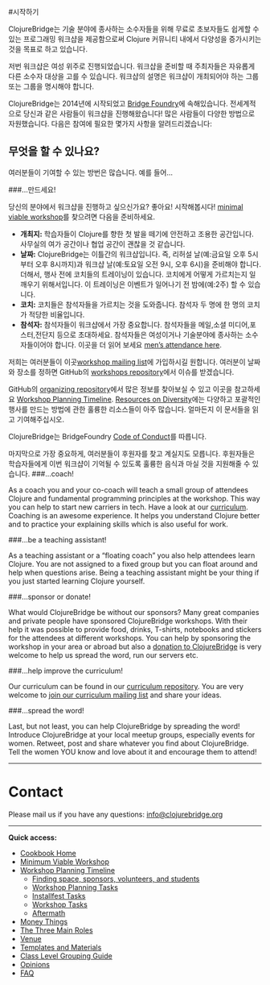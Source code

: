 
#시작하기

ClojureBridge는 기술 분야에 종사하는 소수자들을 위해 무료로 초보자들도 쉽게할 수 있는 프로그래밍 워크샵을 제공함으로써 Clojure 커뮤니티 내에서 다양성을 증가시키는 것을 목표로 하고 있습니다.

저번 워크샵은 여성 위주로 진행되었습니다. 워크샵을 준비할 때 주최자들은 자유롭게 다른 소수자 대상을 고를 수 있습니다. 워크샵의 설명은 워크샵이 개최되어야 하는 그룹 또는 그룹을 명시해야 합니다.

ClojureBridge는 2014년에 시작되었고 [Bridge Foundry](http://bridgefoundry.org/)에 속해있습니다. 전세계적으로 당신과 같은 사람들이 워크샵을 진행해왔습니다! 많은 사람들이 다양한 방법으로 자원했습니다. 다음은 참여에 필요한 몇가지 사항을 알려드리겠습니다:

## 무엇을 할 수 있나요?

여러분들이 기여할 수 있는 방번은 많습니다. 예를 들어...

###...만드세요!

당신의 분야에서 워크샵을 진행하고 싶으신가요? 좋아요! 시작해봅시다! [minimal viable workshop]( https://github.com/ClojureBridge/organizing/blob/master/Minimum-Viable-Workshop.md)를 찾으려면 다음을 준비하세요.

- **개최지:** 학습자들이 Clojure를 향한 첫 발을 떼기에 안전하고 조용한 공간입니다. 사무실의 여가 공간이나 협업 공간이 괜찮을 것 같습니다.
- **날짜:** ClojureBridge는 이틀간의 워크샵입니다. 즉, 리허설 날(예:금요일 오후 5시부터 오후 8시까지)과 워크샵 날(예:토요일 오전 9시, 오후 6시)을 준비해야 합니다.
더해서, 행사 전에 코치들의 트레이닝이 있습니다. 코치에게 어떻게 가르치는지 일깨우기 위해서입니다. 이 트레이닝은 이벤트가 일어나기 전 밤에(예:2주) 할 수 있습니다.
- **코치:** 코치들은 참석자들을 가르치는 것을 도와줍니다. 참석자 두 명에 한 명의 코치가 적당한 비율입니다.
- **참석자:** 참석자들이 워크샵에서 가장 중요합니다. 참석자들을 메일,소셜 미디어,포스터,전단지 등으로 초대하세요. 참석자들은 여성이거나 기술분야에 종사하는 소수자들이어야 합니다. 이곳을 더 읽어 보세요 [men’s attendance here](https://github.com/ClojureBridge/organizing/blob/master/Guidance-to-Mens-Attendance.md).


저희는 여러분들이 이곳[workshop mailing list](https://groups.google.com/forum/#!forum/clojurebridge-workshops)에 가입하시길 원합니다. 여러분이 날짜와 장소를 정하면 GitHub의 [workshops repository](https://github.com/ClojureBridge/Workshops)에서 이슈를 받겠습니다.

GitHub의 [organizing repository](https://github.com/ClojureBridge/organizing)에서 많은 정보를 찾아보실 수 있고 이곳을 참고하세요 [Workshop Planning Timeline](Workshop-Planning-Timeline.md). [Resources on Diversity](Resources-on-Diversity.md)에는 다양하고 포괄적인 행사를 만드는 방법에 관한 훌륭한 리소스들이 아주 많습니다. 얼마든지 이 문서들을 읽고 기여해주십시오.

ClojureBridge는 BridgeFoundry [Code of Conduct](http://bridgefoundry.org/code-of-conduct/)를 따릅니다.

마지막으로 가장 중요하게, 여러분들이 후원자를 찾고 계실지도 모릅니다. 후원자들은 학습자들에게 이번 워크샵이 기억될 수 있도록 훌륭한 음식과 마실 것을 지원해줄 수 있습니다.
###...coach!

As a coach you and your co-coach will teach a small group of attendees Clojure and fundamental programming principles at the workshop. This way you can help to start new carriers in tech. Have a look at our [curriculum](https://clojurebridge.github.io/curriculum/#/1). Coaching is an awesome experience. It helps you understand Clojure better and to practice your explaining skills which is also useful for work.

###...be a teaching assistant!

As a teaching assistant or a “floating coach” you also help attendees learn Clojure. You are not assigned to a fixed group but you can float around and help when questions arise. Being a teaching assistant might be your thing if you just started learning Clojure yourself. 

###...sponsor or donate!

What would ClojureBridge be without our sponsors? Many great companies and private people have sponsored ClojureBridge workshops. With their help it was possible to provide food, drinks, T-shirts, notebooks and stickers for the attendees at different workshops. 
You can help by sponsoring the workshop in your area or abroad but also a [donation to ClojureBridge](http://www.clojurebridge.org/donate) is very welcome to help us spread the word, run our servers etc.

###...help improve the curriculum!

Our curriculum can be found in our [curriculum repository](https://github.com/ClojureBridge/curriculum). You are very welcome to [join our curriculum mailing list](https://groups.google.com/forum/#!forum/clojurebridge-curriculum) and share your ideas.

###...spread the word!

Last, but not least, you can help ClojureBridge by spreading the word! Introduce ClojureBridge at your local meetup groups, especially events for women. Retweet, post and share whatever you find about ClojureBridge. Tell the women YOU know and love about it and encourage them to attend! 

----

# Contact

Please mail us if you have any questions: <info@clojurebridge.org>

----

**Quick access:**

* [Cookbook Home](README.md)
* [Minimum Viable Workshop](Minimum-Viable-Workshop.md)
* [Workshop Planning Timeline](Workshop-Planning-Timeline.md)
  * [Finding space, sponsors, volunteers, and students](Finding-space-sponsors-volunteers-and-students.md)
  * [Workshop Planning Tasks](Workshop-Planning-Tasks.md)
  * [Installfest Tasks](Installfest-Tasks.md)
  * [Workshop Tasks](Workshop-tasks.md)
  * [Aftermath](Aftermath.md)
* [Money Things](Money-Things.md)
* [The Three Main Roles](Three-Main-Roles.md)
* [Venue](Venue.md)
* [Templates and Materials](Templates-and-Materials.md)
* [Class Level Grouping Guide](Class-level-grouping-guide.md)
* [Opinions](Opinions.md)
* [FAQ](Frequently-Asked-Questions.md)
